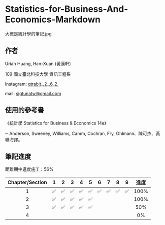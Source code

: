 # Statistics-for-Business-And-Economics-Markdown
大概是統計學的筆記.jpg



## 作者

Uriah Huang, Han-Xuan (黃漢軒)

109 國立臺北科技大學 資訊工程系

Instagram: [qtrabit_.2_.6_2.](https://www.instagram.com/qtrabit._2._6.2_/) 

mail: sigtunatw@gmail.com



## 使用的參考書

《統計學 Statistics for Business & Economics 14e》 

─ Anderson, Sweeney, Williams, Camm, Cochran, Fry, Ohlmann、陳可杰、黃聯海譯。



## 筆記進度

距離期中進度施工：56%

| Chapter/Section |         1          |         2          |         3          |         4          |         5          |         6          |         7          |         8          |         9          | 進度 |
| :-------------: | :----------------: | :----------------: | :----------------: | :----------------: | :----------------: | :----------------: | :----------------: | :----------------: | :----------------: | :--: |
|        1        | :white_check_mark: | :white_check_mark: | :white_check_mark: | :white_check_mark: | :white_check_mark: | :white_check_mark: | :white_check_mark: | :white_check_mark: | :white_check_mark: | 100% |
|        2        | :white_check_mark: | :white_check_mark: | :white_check_mark: | :white_check_mark: | :white_check_mark: |                    |                    |                    |                    | 100% |
|        3        | :white_check_mark: | :white_check_mark: | :white_check_mark: | :white_check_mark: | :white_check_mark: |                    |                    |                    |                    | 50%  |
|        4        |                    |                    |                    |                    |                    |                    |                    |                    |                    |  0%  |

